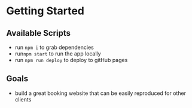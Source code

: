 # Getting Started

## Available Scripts

- run `npm i` to grab dependencies
- run`npm start` to run the app locally
- run `npm run deploy` to deploy to gitHub pages

## Goals

- build a great booking website that can be easily reproduced for other clients
